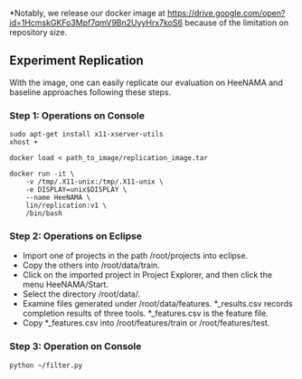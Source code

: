 *Notably, we release our docker image at https://drive.google.com/open?id=1HcmskGKFo3Mpf7qmV9Bn2UyyHrx7koS6 because of the limitation on repository size.

## Experiment Replication
With the image, one can easily replicate our evaluation on HeeNAMA and baseline approaches following these steps.

### Step 1: Operations on Console 

    sudo apt-get install x11-xserver-utils
    xhost +
    
    docker load < path_to_image/replication_image.tar
    
    docker run -it \
	    -v /tmp/.X11-unix:/tmp/.X11-unix \
	    -e DISPLAY=unix$DISPLAY \
	    --name HeeNAMA \
	    lin/replication:v1 \
	    /bin/bash

### Step 2:  Operations on  Eclipse
   
 - Import one of projects in the path /root/projects into eclipse.
 - Copy the others into /root/data/train.
 - Click on the imported project in Project Explorer, and then click the menu HeeNAMA/Start. 
 - Select the directory /root/data/.
 - Examine files generated under /root/data/features. *_results.csv records completion results of three tools. *_features.csv is the feature file. 
 - Copy *_features.csv into /root/features/train or /root/features/test.


### Step 3: Operation on Console

    python ~/filter.py
